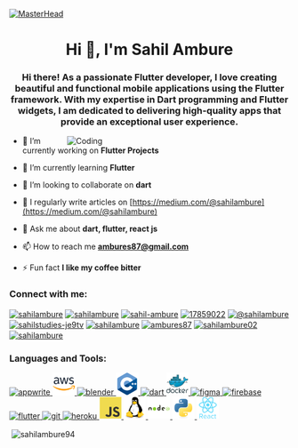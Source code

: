 [![MasterHead](https://cdn-images-1.medium.com/v2/resize:fill:1600:480/gravity:fp:0.5:0.4/1*vkfI4nFNheC5v0p7wzDtGg.gif)](https://github.com/sahilambure94)
<h1 align="center">Hi 👋, I'm Sahil Ambure</h1>
<h3 align="center">Hi there! As a passionate Flutter developer, I love creating beautiful and functional mobile applications using the Flutter framework. With my expertise in Dart programming and Flutter widgets, I am dedicated to delivering high-quality apps that provide an exceptional user experience.</h3>
<img align="right" alt="Coding" width="400" src="https://cdn.discordapp.com/attachments/1018883801822281799/1085092333801963601/89966-development.gif">

- 🔭 I’m currently working on **Flutter Projects**

- 🌱 I’m currently learning **Flutter**

- 👯 I’m looking to collaborate on **dart**

- 📝 I regularly write articles on [https://medium.com/@sahilambure](https://medium.com/@sahilambure)

- 💬 Ask me about **dart, flutter, react js**

- 📫 How to reach me **ambures87@gmail.com**

- ⚡ Fun fact **I like my coffee bitter**

<h3 align="left">Connect with me:</h3>
<p align="left">
<a href="https://dev.to/sahilambure" target="blank"><img align="center" src="https://raw.githubusercontent.com/rahuldkjain/github-profile-readme-generator/master/src/images/icons/Social/devto.svg" alt="sahilambure" height="30" width="40" /></a>
<a href="https://twitter.com/sahilambure" target="blank"><img align="center" src="https://raw.githubusercontent.com/rahuldkjain/github-profile-readme-generator/master/src/images/icons/Social/twitter.svg" alt="sahilambure" height="30" width="40" /></a>
<a href="https://linkedin.com/in/sahil-ambure" target="blank"><img align="center" src="https://raw.githubusercontent.com/rahuldkjain/github-profile-readme-generator/master/src/images/icons/Social/linked-in-alt.svg" alt="sahil-ambure" height="30" width="40" /></a>
<a href="https://stackoverflow.com/users/17859022" target="blank"><img align="center" src="https://raw.githubusercontent.com/rahuldkjain/github-profile-readme-generator/master/src/images/icons/Social/stack-overflow.svg" alt="17859022" height="30" width="40" /></a>
<a href="https://medium.com/@sahilambure" target="blank"><img align="center" src="https://raw.githubusercontent.com/rahuldkjain/github-profile-readme-generator/master/src/images/icons/Social/medium.svg" alt="@sahilambure" height="30" width="40" /></a>
<a href="https://www.youtube.com/c/sahilstudies-je9tv" target="blank"><img align="center" src="https://raw.githubusercontent.com/rahuldkjain/github-profile-readme-generator/master/src/images/icons/Social/youtube.svg" alt="sahilstudies-je9tv" height="30" width="40" /></a>
<a href="https://www.codechef.com/users/sahilambure" target="blank"><img align="center" src="https://cdn.jsdelivr.net/npm/simple-icons@3.1.0/icons/codechef.svg" alt="sahilambure" height="30" width="40" /></a>
<a href="https://www.hackerrank.com/ambures87" target="blank"><img align="center" src="https://raw.githubusercontent.com/rahuldkjain/github-profile-readme-generator/master/src/images/icons/Social/hackerrank.svg" alt="ambures87" height="30" width="40" /></a>
<a href="https://codeforces.com/profile/sahilambure02" target="blank"><img align="center" src="https://raw.githubusercontent.com/rahuldkjain/github-profile-readme-generator/master/src/images/icons/Social/codeforces.svg" alt="sahilambure02" height="30" width="40" /></a>
<a href="https://www.leetcode.com/sahilambure" target="blank"><img align="center" src="https://raw.githubusercontent.com/rahuldkjain/github-profile-readme-generator/master/src/images/icons/Social/leet-code.svg" alt="sahilambure" height="30" width="40" /></a>
</p>

<h3 align="left">Languages and Tools:</h3>
<p align="left"> <a href="https://appwrite.io" target="_blank" rel="noreferrer"> <img src="https://www.vectorlogo.zone/logos/appwriteio/appwriteio-icon.svg" alt="appwrite" width="40" height="40"/> </a> <a href="https://aws.amazon.com" target="_blank" rel="noreferrer"> <img src="https://raw.githubusercontent.com/devicons/devicon/master/icons/amazonwebservices/amazonwebservices-original-wordmark.svg" alt="aws" width="40" height="40"/> </a> <a href="https://www.blender.org/" target="_blank" rel="noreferrer"> <img src="https://download.blender.org/branding/community/blender_community_badge_white.svg" alt="blender" width="40" height="40"/> </a> <a href="https://www.w3schools.com/cpp/" target="_blank" rel="noreferrer"> <img src="https://raw.githubusercontent.com/devicons/devicon/master/icons/cplusplus/cplusplus-original.svg" alt="cplusplus" width="40" height="40"/> </a> <a href="https://dart.dev" target="_blank" rel="noreferrer"> <img src="https://www.vectorlogo.zone/logos/dartlang/dartlang-icon.svg" alt="dart" width="40" height="40"/> </a> <a href="https://www.docker.com/" target="_blank" rel="noreferrer"> <img src="https://raw.githubusercontent.com/devicons/devicon/master/icons/docker/docker-original-wordmark.svg" alt="docker" width="40" height="40"/> </a> <a href="https://www.figma.com/" target="_blank" rel="noreferrer"> <img src="https://www.vectorlogo.zone/logos/figma/figma-icon.svg" alt="figma" width="40" height="40"/> </a> <a href="https://firebase.google.com/" target="_blank" rel="noreferrer"> <img src="https://www.vectorlogo.zone/logos/firebase/firebase-icon.svg" alt="firebase" width="40" height="40"/> </a> <a href="https://flutter.dev" target="_blank" rel="noreferrer"> <img src="https://www.vectorlogo.zone/logos/flutterio/flutterio-icon.svg" alt="flutter" width="40" height="40"/> </a> <a href="https://git-scm.com/" target="_blank" rel="noreferrer"> <img src="https://www.vectorlogo.zone/logos/git-scm/git-scm-icon.svg" alt="git" width="40" height="40"/> </a> <a href="https://heroku.com" target="_blank" rel="noreferrer"> <img src="https://www.vectorlogo.zone/logos/heroku/heroku-icon.svg" alt="heroku" width="40" height="40"/> </a> <a href="https://developer.mozilla.org/en-US/docs/Web/JavaScript" target="_blank" rel="noreferrer"> <img src="https://raw.githubusercontent.com/devicons/devicon/master/icons/javascript/javascript-original.svg" alt="javascript" width="40" height="40"/> </a> <a href="https://www.linux.org/" target="_blank" rel="noreferrer"> <img src="https://raw.githubusercontent.com/devicons/devicon/master/icons/linux/linux-original.svg" alt="linux" width="40" height="40"/> </a> <a href="https://nodejs.org" target="_blank" rel="noreferrer"> <img src="https://raw.githubusercontent.com/devicons/devicon/master/icons/nodejs/nodejs-original-wordmark.svg" alt="nodejs" width="40" height="40"/> </a> <a href="https://www.python.org" target="_blank" rel="noreferrer"> <img src="https://raw.githubusercontent.com/devicons/devicon/master/icons/python/python-original.svg" alt="python" width="40" height="40"/> </a> <a href="https://reactjs.org/" target="_blank" rel="noreferrer"> <img src="https://raw.githubusercontent.com/devicons/devicon/master/icons/react/react-original-wordmark.svg" alt="react" width="40" height="40"/> </a> </p>
<p>&nbsp;<img align="center" src="https://github-readme-stats.vercel.app/api?username=sahilambure94&show_icons=true&theme=dark&locale=en" alt="sahilambure94" /></p>
